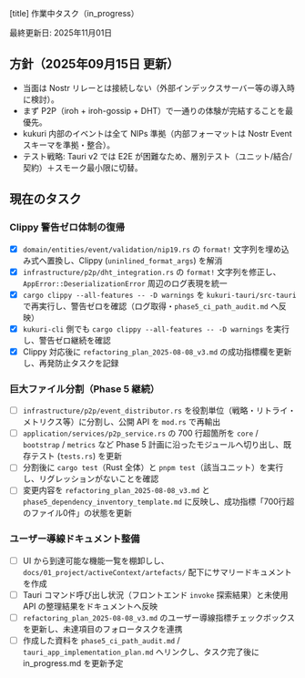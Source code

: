 ﻿[title] 作業中タスク（in_progress）

最終更新日: 2025年11月01日

## 方針（2025年09月15日 更新）

- 当面は Nostr リレーとは接続しない（外部インデックスサーバー等の導入時に検討）。
- まず P2P（iroh + iroh-gossip + DHT）で一通りの体験が完結することを最優先。
- kukuri 内部のイベントは全て NIPs 準拠（内部フォーマットは Nostr Event スキーマを準拠・整合）。
- テスト戦略: Tauri v2 では E2E が困難なため、層別テスト（ユニット/結合/契約）＋スモーク最小限に切替。

## 現在のタスク

### Clippy 警告ゼロ体制の復帰

- [x] `domain/entities/event/validation/nip19.rs` の `format!` 文字列を埋め込み式へ置換し、Clippy (`uninlined_format_args`) を解消
- [x] `infrastructure/p2p/dht_integration.rs` の `format!` 文字列を修正し、`AppError::DeserializationError` 周辺のログ表現を統一
- [x] `cargo clippy --all-features -- -D warnings` を `kukuri-tauri/src-tauri` で再実行し、警告ゼロを確認（ログ取得・`phase5_ci_path_audit.md` へ反映）
- [x] `kukuri-cli` 側でも `cargo clippy --all-features -- -D warnings` を実行し、警告ゼロ継続を確認
- [x] Clippy 対応後に `refactoring_plan_2025-08-08_v3.md` の成功指標欄を更新し、再発防止タスクを記録

### 巨大ファイル分割（Phase 5 継続）

- [ ] `infrastructure/p2p/event_distributor.rs` を役割単位（戦略・リトライ・メトリクス等）に分割し、公開 API を `mod.rs` で再輸出
- [ ] `application/services/p2p_service.rs` の 700 行超箇所を `core` / `bootstrap` / `metrics` など Phase 5 計画に沿ったモジュールへ切り出し、既存テスト (`tests.rs`) を更新
- [ ] 分割後に `cargo test`（Rust 全体）と `pnpm test`（該当ユニット）を実行し、リグレッションがないことを確認
- [ ] 変更内容を `refactoring_plan_2025-08-08_v3.md` と `phase5_dependency_inventory_template.md` に反映し、成功指標「700行超のファイル0件」の状態を更新

### ユーザー導線ドキュメント整備

- [ ] UI から到達可能な機能一覧を棚卸しし、`docs/01_project/activeContext/artefacts/` 配下にサマリードキュメントを作成
- [ ] Tauri コマンド呼び出し状況（フロントエンド `invoke` 探索結果）と未使用 API の整理結果をドキュメントへ反映
- [ ] `refactoring_plan_2025-08-08_v3.md` のユーザー導線指標チェックボックスを更新し、未達項目のフォロータスクを連携
- [ ] 作成した資料を `phase5_ci_path_audit.md` / `tauri_app_implementation_plan.md` へリンクし、タスク完了後に in_progress.md を更新予定

